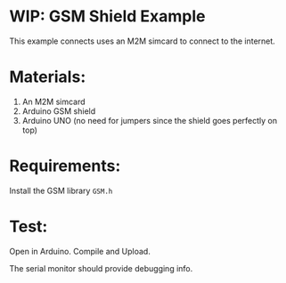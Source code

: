 # WIP: GSM Shield Example

This example connects uses an M2M simcard to connect to the internet.


# Materials:

1. An M2M simcard
2. Arduino GSM shield
3. Arduino UNO (no need for jumpers since the shield goes perfectly on top)

# Requirements:

Install the GSM library `GSM.h`

# Test:

Open in Arduino. Compile and Upload.

The serial monitor should provide debugging info.
